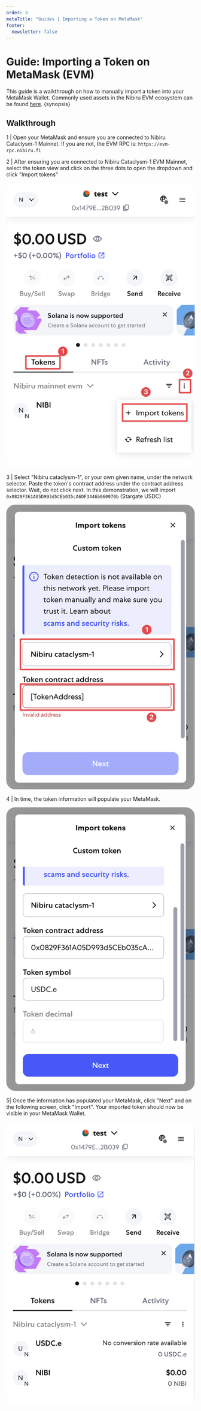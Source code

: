 ```yaml
---
order: 3
metaTitle: "Guides | Importing a Token on MetaMask"
footer:
  newsletter: false
---
```


# Guide: Importing a Token on MetaMask (EVM)

This guide is a walkthrough on how to manually import a token into your MetaMask Wallet. Commonly used assets in the Nibiru EVM ecosystem can be found [here](../wallets/common-tokens-evm.md). {synopsis}

## Walkthrough

1 | Open your MetaMask and ensure you are connected to Nibiru Cataclysm-1 Mainnet. If you are not, the EVM RPC is: `https://evm-rpc.nibiru.fi`

2 | After ensuring you are connected to Nibiru Cataclysm-1 EVM Mainnet, select the token view and click on the three dots to open the dropdown and click "Import tokens" 

<img style="border-radius: 1.5rem;" src="../img/use/import-token/three-dots.png">

3 | Select "Nibiru cataclysm-1", or your own given name, under the network selector. Paste the token's contract address under the contract address selector. Wait, do not click next. In this demonstration, we will import `0x0829F361A05D993d5CEb035cA6DF3446b060970b` (Stargate USDC)

<img style="border-radius: 1.5rem;" src="../img/use/import-token/network-selector.png">

4 | In time, the token information will populate your MetaMask.

<img style="border-radius: 1.5rem;" src="../img/use/import-token/import-usdc.png">

5| Once the information has populated your MetaMask, click "Next" and on the following screen, click "Import". Your imported token should now be visible in your MetaMask Wallet.

<img style="border-radius: 1.5rem;" src="../img/use/import-token/final-imported.png">


